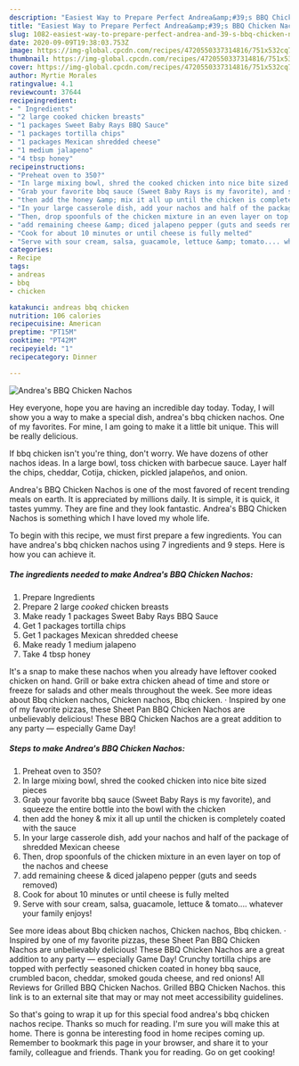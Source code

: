 ```yaml
---
description: "Easiest Way to Prepare Perfect Andrea&amp;#39;s BBQ Chicken Nachos"
title: "Easiest Way to Prepare Perfect Andrea&amp;#39;s BBQ Chicken Nachos"
slug: 1082-easiest-way-to-prepare-perfect-andrea-and-39-s-bbq-chicken-nachos
date: 2020-09-09T19:38:03.753Z
image: https://img-global.cpcdn.com/recipes/4720550337314816/751x532cq70/andreas-bbq-chicken-nachos-recipe-main-photo.jpg
thumbnail: https://img-global.cpcdn.com/recipes/4720550337314816/751x532cq70/andreas-bbq-chicken-nachos-recipe-main-photo.jpg
cover: https://img-global.cpcdn.com/recipes/4720550337314816/751x532cq70/andreas-bbq-chicken-nachos-recipe-main-photo.jpg
author: Myrtie Morales
ratingvalue: 4.1
reviewcount: 37644
recipeingredient:
- " Ingredients"
- "2 large cooked chicken breasts"
- "1 packages Sweet Baby Rays BBQ Sauce"
- "1 packages tortilla chips"
- "1 packages Mexican shredded cheese"
- "1 medium jalapeno"
- "4 tbsp honey"
recipeinstructions:
- "Preheat oven to 350?"
- "In large mixing bowl, shred the cooked chicken into nice bite sized pieces"
- "Grab your favorite bbq sauce (Sweet Baby Rays is my favorite), and squeeze the entire bottle into the bowl with the chicken"
- "then add the honey &amp; mix it all up until the chicken is completely coated with the sauce"
- "In your large casserole dish, add your nachos and half of the package of shredded Mexican cheese"
- "Then, drop spoonfuls of the chicken mixture in an even layer on top of the nachos and cheese"
- "add remaining cheese &amp; diced jalapeno pepper (guts and seeds removed)"
- "Cook for about 10 minutes or until cheese is fully melted"
- "Serve with sour cream, salsa, guacamole, lettuce &amp; tomato.... whatever your family enjoys!"
categories:
- Recipe
tags:
- andreas
- bbq
- chicken

katakunci: andreas bbq chicken 
nutrition: 106 calories
recipecuisine: American
preptime: "PT15M"
cooktime: "PT42M"
recipeyield: "1"
recipecategory: Dinner

---
```



![Andrea&#39;s BBQ Chicken Nachos](https://img-global.cpcdn.com/recipes/4720550337314816/751x532cq70/andreas-bbq-chicken-nachos-recipe-main-photo.jpg)

Hey everyone, hope you are having an incredible day today. Today, I will show you a way to make a special dish, andrea&#39;s bbq chicken nachos. One of my favorites. For mine, I am going to make it a little bit unique. This will be really delicious.

If bbq chicken isn&#39;t you&#39;re thing, don&#39;t worry. We have dozens of other nachos ideas. In a large bowl, toss chicken with barbecue sauce. Layer half the chips, cheddar, Cotija, chicken, pickled jalapeños, and onion.

Andrea&#39;s BBQ Chicken Nachos is one of the most favored of recent trending meals on earth. It is appreciated by millions daily. It is simple, it is quick, it tastes yummy. They are fine and they look fantastic. Andrea&#39;s BBQ Chicken Nachos is something which I have loved my whole life.


To begin with this recipe, we must first prepare a few ingredients. You can have andrea&#39;s bbq chicken nachos using 7 ingredients and 9 steps. Here is how you can achieve it.

<!--inarticleads1-->

##### The ingredients needed to make Andrea&#39;s BBQ Chicken Nachos:

1. Prepare  Ingredients
1. Prepare 2 large *cooked* chicken breasts
1. Make ready 1 packages Sweet Baby Rays BBQ Sauce
1. Get 1 packages tortilla chips
1. Get 1 packages Mexican shredded cheese
1. Make ready 1 medium jalapeno
1. Take 4 tbsp honey


It&#39;s a snap to make these nachos when you already have leftover cooked chicken on hand. Grill or bake extra chicken ahead of time and store or freeze for salads and other meals throughout the week. See more ideas about Bbq chicken nachos, Chicken nachos, Bbq chicken. · Inspired by one of my favorite pizzas, these Sheet Pan BBQ Chicken Nachos are unbelievably delicious! These BBQ Chicken Nachos are a great addition to any party — especially Game Day! 

<!--inarticleads2-->

##### Steps to make Andrea&#39;s BBQ Chicken Nachos:

1. Preheat oven to 350?
1. In large mixing bowl, shred the cooked chicken into nice bite sized pieces
1. Grab your favorite bbq sauce (Sweet Baby Rays is my favorite), and squeeze the entire bottle into the bowl with the chicken
1. then add the honey &amp; mix it all up until the chicken is completely coated with the sauce
1. In your large casserole dish, add your nachos and half of the package of shredded Mexican cheese
1. Then, drop spoonfuls of the chicken mixture in an even layer on top of the nachos and cheese
1. add remaining cheese &amp; diced jalapeno pepper (guts and seeds removed)
1. Cook for about 10 minutes or until cheese is fully melted
1. Serve with sour cream, salsa, guacamole, lettuce &amp; tomato.... whatever your family enjoys!


See more ideas about Bbq chicken nachos, Chicken nachos, Bbq chicken. · Inspired by one of my favorite pizzas, these Sheet Pan BBQ Chicken Nachos are unbelievably delicious! These BBQ Chicken Nachos are a great addition to any party — especially Game Day! Crunchy tortilla chips are topped with perfectly seasoned chicken coated in honey bbq sauce, crumbled bacon, cheddar, smoked gouda cheese, and red onions! All Reviews for Grilled BBQ Chicken Nachos. Grilled BBQ Chicken Nachos. this link is to an external site that may or may not meet accessibility guidelines. 

So that's going to wrap it up for this special food andrea&#39;s bbq chicken nachos recipe. Thanks so much for reading. I'm sure you will make this at home. There is gonna be interesting food in home recipes coming up. Remember to bookmark this page in your browser, and share it to your family, colleague and friends. Thank you for reading. Go on get cooking!
